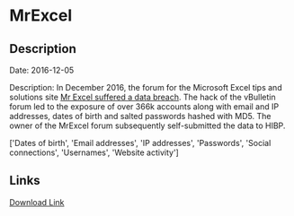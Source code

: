 # MrExcel

## Description

Date: 2016-12-05

Description:
In December 2016, the forum for the Microsoft Excel tips and solutions site <a href="http://www.mrexcel.com/details-of-data-breach-at-mrexcel-com/" target="_blank" rel="noopener">Mr Excel suffered a data breach</a>. The hack of the vBulletin forum led to the exposure of over 366k accounts along with email and IP addresses, dates of birth and salted passwords hashed with MD5. The owner of the MrExcel forum subsequently self-submitted the data to HIBP.


['Dates of birth', 'Email addresses', 'IP addresses', 'Passwords', 'Social connections', 'Usernames', 'Website activity']

## Links

[Download Link](https://link-to.net/1229997/924.2461316009123/dynamic/?r=bXJleGNlbC5jb20=)